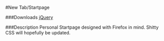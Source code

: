 #New Tab/Startpage

###Downloads
[jQuery](https://jquery.com/download/)

###Description
Personal Startpage designed with Firefox in mind.
Shitty CSS will hopefully be updated.
